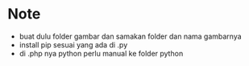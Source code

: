# Note

- buat dulu folder gambar dan samakan folder dan nama gambarnya
- install pip sesuai yang ada di .py
- di .php nya python perlu manual ke folder python